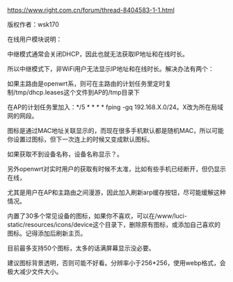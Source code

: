 https://www.right.com.cn/forum/thread-8404583-1-1.html<br>

版权作者：wsk170<br>

在线用户模块说明：<br>

中继模式通常会关闭DHCP，因此也就无法获取IP地址和在线时长。<br>

所以中继模式下，非WiFi用户无法显示IP地址和在线时长。解决办法有两个：<br>

如果主路由是openwrt系，则可在主路由的计划任务里定时复制/tmp/dhcp.leases这个文件到AP的/tmp目录下<br>

在AP的计划任务里加入：*/5 * * * * fping -gq 192.168.X.0/24。X改为所在局域网的网段。<br>

图标是通过MAC地址关联显示的，而现在很多手机默认都是随机MAC，所以可能你设置过图标，但下一次连上的时候又变成默认图标。<br>

如果获取不到设备名称，设备名称显示？。<br>

另外openwrt对实时用户的获取有时候不太准，比如有些手机已经断开，但仍显示在线，<br>

尤其是用户在AP和主路由之间漫游，因此加入刷新arp缓存按钮，尽可能缓解这种情况。<br>

内置了30多个常见设备的图标，如果你不喜欢，可以在/www/luci-static/resources/icons/device这个目录下，删除原有图标，或添加自己喜欢的图标。记得添加后刷新主页。<br>

目前最多支持50个图标，太多的话满屏幕显示没必要。<br>

建议图标背景透明，否则可能不好看。分辨率小于256*256，使用webp格式，会极大减少文件大小。<br>
